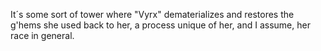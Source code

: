 
It´s some sort of tower where "Vyrx" dematerializes and restores the g'hems she used back to her, a process unique of her, and I assume, her race in general. 
